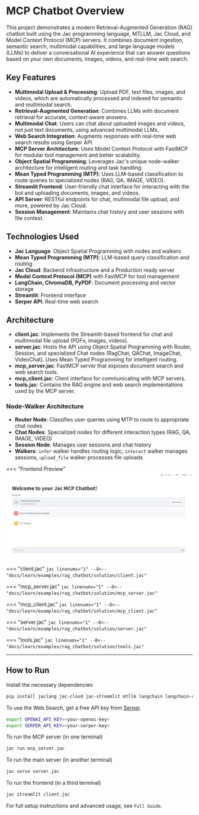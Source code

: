 # MCP Chatbot Overview

This project demonstrates a modern Retrieval-Augmented Generation (RAG) chatbot built using the Jac programming language, MTLLM, Jac Cloud, and Model Context Protocol (MCP) servers. It combines document ingestion, semantic search, multimodal capabilities, and large language models (LLMs) to deliver a conversational AI experience that can answer questions based on your own documents, images, videos, and real-time web search.

## Key Features

- **Multimodal Upload & Processing**: Upload PDF, text files, images, and videos, which are automatically processed and indexed for semantic and multimodal search.
- **Retrieval-Augmented Generation**: Combines LLMs with document retrieval for accurate, context-aware answers.
- **Multimodal Chat**: Users can chat about uploaded images and videos, not just text documents, using advanced multimodal LLMs.
- **Web Search Integration**: Augments responses with real-time web search results using Serper API.
- **MCP Server Architecture**: Uses Model Context Protocol with FastMCP for modular tool management and better scalability.
- **Object Spatial Programming**: Leverages Jac's unique node-walker architecture for intelligent routing and task handling.
- **Mean Typed Programming (MTP)**: Uses LLM-based classification to route queries to specialized nodes (RAG, QA, IMAGE, VIDEO).
- **Streamlit Frontend**: User-friendly chat interface for interacting with the bot and uploading documents, images, and videos.
- **API Server**: RESTful endpoints for chat, multimodal file upload, and more, powered by Jac Cloud.
- **Session Management**: Maintains chat history and user sessions with file context.

## Technologies Used
- **Jac Language**: Object Spatial Programming with nodes and walkers
- **Mean Typed Programming (MTP)**: LLM-based query classification and routing
- **Jac Cloud**: Backend infrastructure and a Production ready server
- **Model Context Protocol (MCP)** with FastMCP for tool management
- **LangChain, ChromaDB, PyPDF**: Document processing and vector storage
- **Streamlit**: Frontend interface
- **Serper API**: Real-time web search

## Architecture

- **client.jac**: Implements the Streamlit-based frontend for chat and multimodal file upload (PDFs, images, videos).
- **server.jac**: Hosts the API using Object Spatial Programming with Router, Session, and specialized Chat nodes (RagChat, QAChat, ImageChat, VideoChat). Uses Mean Typed Programming for intelligent routing.
- **mcp_server.jac**: FastMCP server that exposes document search and web search tools.
- **mcp_client.jac**: Client interface for communicating with MCP servers.
- **tools.jac**: Contains the RAG engine and web search implementations used by the MCP server.

### Node-Walker Architecture
- **Router Node**: Classifies user queries using MTP to route to appropriate chat nodes
- **Chat Nodes**: Specialized nodes for different interaction types (RAG, QA, IMAGE, VIDEO)
- **Session Node**: Manages user sessions and chat history
- **Walkers**: `infer` walker handles routing logic, `interact` walker manages sessions, `upload_file` walker processes file uploads


=== "Frontend Preview"
    ![RAG Chatbot Frontend](images/chatbot.jpg)

=== "client.jac"
    ```jac linenums="1"
    --8<-- "docs/learn/examples/rag_chatbot/solution/client.jac"
    ```

=== "mcp_server.jac"
    ```jac linenums="1"
    --8<-- "docs/learn/examples/rag_chatbot/solution/mcp_server.jac"
    ```

=== "mcp_client.jac"
    ```jac linenums="1"
    --8<-- "docs/learn/examples/rag_chatbot/solution/mcp_client.jac"
    ```

=== "server.jac"
    ```jac linenums="1"
    --8<-- "docs/learn/examples/rag_chatbot/solution/server.jac"
    ```

=== "tools.jac"
    ```jac linenums="1"
    --8<-- "docs/learn/examples/rag_chatbot/solution/tools.jac"
    ```

---

## How to Run

Install the necessary dependencies
```bash
pip install jaclang jac-cloud jac-streamlit mtllm langchain langchain-community langchain-openai langchain-chroma chromadb openai pypdf tiktoken requests mcp[cli] anyio
```

To use the Web Search, get a free API key from [Serper](https://serper.dev/).
```bash
export OPENAI_API_KEY=<your-openai-key>
export SERPER_API_KEY=<your-serper-key>
```

To run the MCP server (in one terminal)
```bash
jac run mcp_server.jac
```

To run the main server (in another terminal)
```bash
jac serve server.jac
```

To run the frontend (in a third terminal)
```bash
jac streamlit client.jac
```


For full setup instructions and advanced usage, see `Full Guide`.

